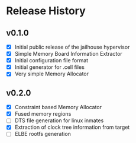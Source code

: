 # Release History

## v0.1.0

- [x] Initial public release of the jailhouse hypervisor
- [x] Simple Memory Board Information Extractor
- [x] Initial configuration file format
- [x] Initial generator for .cell files
- [x] Very simple Memory Allocator

## v0.2.0

- [x] Constraint based Memory Allocator
- [x] Fused memory regions
- [ ] DTS file generation for linux inmates
- [x] Extraction of clock tree information from target
- [ ] ELBE rootfs generation